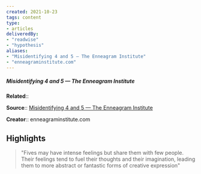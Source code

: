 ```yaml
---
created: 2021-10-23
tags: content
type: 
- articles
deliveredBy: 
- "readwise"
- "hypothesis"
aliases:
- "Misidentifying 4 and 5 — The Enneagram Institute"
- "enneagraminstitute.com"
---
```

##### Misidentifying 4 and 5 — The Enneagram Institute

**Related**:: 

**Source**:: [Misidentifying 4 and 5 — The Enneagram Institute](https://www.enneagraminstitute.com/misidentifying-4-and-5)

**Creator**:: enneagraminstitute.com

## Highlights
  
> "Fives may have intense feelings but share them with few people. Their feelings tend to fuel their thoughts and their imagination, leading them to more abstract or fantastic forms of creative expression" 

